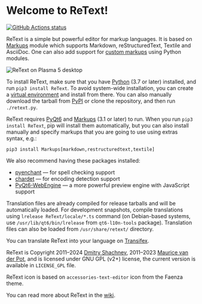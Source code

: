 Welcome to ReText!
==================

[![GitHub Actions status][GitHub Actions SVG]][GitHub Actions]

ReText is a simple but powerful editor for markup languages. It is based on
[Markups] module which supports Markdown, reStructuredText, Textile and
AsciiDoc. One can also add support for [custom markups] using Python modules.

![ReText on Plasma 5 desktop][Screenshot]

To install ReText, make sure that you have [Python] (3.7 or later) installed,
and run `pip3 install ReText`. To avoid system-wide installation, you can
create a [virtual environment] and install from there. You can also manually
download the tarball from [PyPI] or clone the repository, and then run
`./retext.py`.

ReText requires [PyQt6] and [Markups] (3.1 or later) to run. When you run
`pip3 install ReText`, pip will install them automatically, but you can also
install manually and specify markups that you are going to use using extras
syntax, e.g.:

    pip3 install Markups[markdown,restructuredtext,textile]

We also recommend having these packages installed:

* [pyenchant](https://pypi.org/project/pyenchant/) — for spell checking support
* [chardet](https://pypi.org/project/chardet/) — for encoding detection support
* [PyQt6-WebEngine](https://pypi.org/project/PyQt6-WebEngine/) — a more
  powerful preview engine with JavaScript support

Translation files are already compiled for release tarballs and will be
automatically loaded. For development snapshots, compile translations using
`lrelease ReText/locale/*.ts` command (on Debian-based systems, use
`/usr/lib/qt6/bin/lrelease` from `qt6-l10n-tools` package). Translation files
can also be loaded from `/usr/share/retext/` directory.

You can translate ReText into your language on [Transifex].

ReText is Copyright 2011–2024 [Dmitry Shachnev](https://mitya57.me),
2011–2023 [Maurice van der Pot](mailto:griffon26@kfk4ever.com), and is
licensed under GNU GPL (v2+) license, the current version is available in
`LICENSE_GPL` file.

ReText icon is based on `accessories-text-editor` icon from the Faenza theme.

You can read more about ReText in the [wiki].

[Screenshot]: https://raw.githubusercontent.com/retext-project/retext/master/data/retext-kde6.png
[wiki]: https://github.com/retext-project/retext/wiki
[PyPI]: https://pypi.org/project/ReText/
[Transifex]: https://www.transifex.com/mitya57/ReText/
[GitHub Actions]: https://github.com/retext-project/retext/actions
[GitHub Actions SVG]: https://github.com/retext-project/retext/workflows/tests/badge.svg
[custom markups]: https://pymarkups.readthedocs.io/en/latest/custom_markups.html
[Python]: https://www.python.org/
[PyQt6]: https://pypi.org/project/PyQt6/
[Markups]: https://pypi.org/project/Markups/
[virtual environment]: https://packaging.python.org/en/latest/guides/installing-using-pip-and-virtual-environments/
